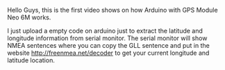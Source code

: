 

Hello Guys, this is the first video shows on how Arduino with GPS Module Neo 6M works.

I just upload a empty code on arduino just to extract the latitude and longitude information from serial monitor.
The serial monitor will show NMEA sentences where you can copy the GLL sentence and put in the website http://freenmea.net/decoder to get your current longitude and latitude location.

